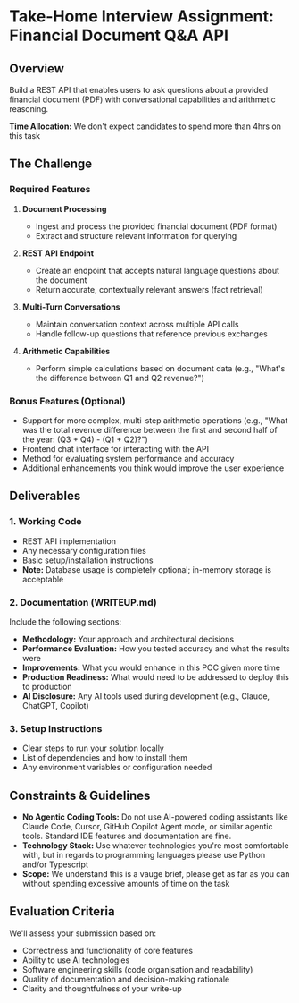 # Take-Home Interview Assignment: Financial Document Q&A API

## Overview

Build a REST API that enables users to ask questions about a provided financial document (PDF) with conversational capabilities and arithmetic reasoning.

**Time Allocation:** We don't expect candidates to spend more than 4hrs on this task

## The Challenge

### Required Features

1. **Document Processing**

   - Ingest and process the provided financial document (PDF format)
   - Extract and structure relevant information for querying

2. **REST API Endpoint**

   - Create an endpoint that accepts natural language questions about the document
   - Return accurate, contextually relevant answers (fact retrieval)

3. **Multi-Turn Conversations**

   - Maintain conversation context across multiple API calls
   - Handle follow-up questions that reference previous exchanges

4. **Arithmetic Capabilities**
   - Perform simple calculations based on document data (e.g., "What's the difference between Q1 and Q2 revenue?")

### Bonus Features (Optional)

- Support for more complex, multi-step arithmetic operations (e.g., "What was the total revenue difference between the first and second half of the year: (Q3 + Q4) - (Q1 + Q2)?")
- Frontend chat interface for interacting with the API
- Method for evaluating system performance and accuracy
- Additional enhancements you think would improve the user experience

## Deliverables

### 1. Working Code

- REST API implementation
- Any necessary configuration files
- Basic setup/installation instructions
- **Note:** Database usage is completely optional; in-memory storage is acceptable

### 2. Documentation (WRITEUP.md)

Include the following sections:

- **Methodology:** Your approach and architectural decisions
- **Performance Evaluation:** How you tested accuracy and what the results were
- **Improvements:** What you would enhance in this POC given more time
- **Production Readiness:** What would need to be addressed to deploy this to production
- **AI Disclosure:** Any AI tools used during development (e.g., Claude, ChatGPT, Copilot)

### 3. Setup Instructions

- Clear steps to run your solution locally
- List of dependencies and how to install them
- Any environment variables or configuration needed

## Constraints & Guidelines

- **No Agentic Coding Tools:** Do not use AI-powered coding assistants like Claude Code, Cursor, GitHub Copilot Agent mode, or similar agentic tools. Standard IDE features and documentation are fine.
- **Technology Stack:** Use whatever technologies you're most comfortable with, but in regards to programming languages please use Python and/or Typescript
- **Scope:** We understand this is a vauge brief, please get as far as you can without spending excessive amounts of time on the task

## Evaluation Criteria

We'll assess your submission based on:

- Correctness and functionality of core features
- Ability to use Ai technologies
- Software engineering skills (code organisation and readability)
- Quality of documentation and decision-making rationale
- Clarity and thoughtfulness of your write-up
